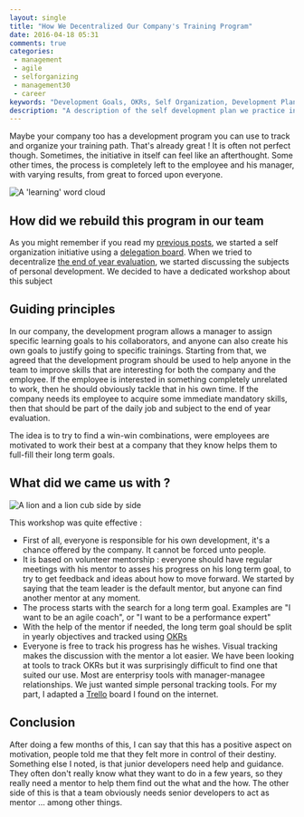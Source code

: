 ```yaml
---
layout: single
title: "How We Decentralized Our Company's Training Program"
date: 2016-04-18 05:31
comments: true
categories:
 - management
 - agile
 - selforganizing
 - management30
 - career
keywords: "Development Goals, OKRs, Self Organization, Development Plan, Mentoring, Self Development"
description: "A description of the self development plan we practice in our team"
---
```

Maybe your company too has a development program you can use to track and organize your training path. That's already great ! It is often not perfect though. Sometimes, the initiative in itself can feel like an afterthought. Some other times, the process is completely left to the employee and his manager, with varying results, from great to forced upon everyone.

![A 'learning' word cloud]({{site.url}}{{site.baseurl}}/imgs/2016-04-18-how-we-decentralized-our-companys-training-program/learning.jpg)

## How did we rebuild this program in our team

As you might remember if you read my [previous posts]({{site.baseurl}}/categories/#selforganizing/), we started a self organization initiative using a [delegation board](https://management30.com/product/workouts/delegation-employee-engagement/). When we tried to decentralize [the end of year evaluation](/how-to-deal-with-the-incentive-system-in-an-agile-team/), we started discussing the subjects of personal development. We decided to have a dedicated workshop about this subject

## Guiding principles

In our company, the development program allows a manager to assign specific learning goals to his collaborators, and anyone can also create his own goals to justify going to specific trainings. Starting from that, we agreed that the development program should be used to help anyone in the team to improve skills that are interesting for both the company and the employee. If the employee is interested in something completely unrelated to work, then he should obviously tackle that in his own time. If the company needs its employee to acquire some immediate mandatory skills, then that should be part of the daily job and subject to the end of year evaluation.

The idea is to try to find a win-win combinations, were employees are motivated to work their best at a company that they know helps them to full-fill their long term goals.

## What did we came us with ?

![A lion and a lion cub side by side]({{site.url}}{{site.baseurl}}/imgs/2016-04-18-how-we-decentralized-our-companys-training-program/mentor-mentee.jpg)

This workshop was quite effective :

* First of all, everyone is responsible for his own development, it's a chance offered by the company. It cannot be forced unto people.
* It is based on volunteer mentorship : everyone should have regular meetings with his mentor to asses his progress on his long term goal, to try to get feedback and ideas about how to move forward. We started by saying that the team leader is the default mentor, but anyone can find another mentor at any moment.
* The process starts with the search for a long term goal. Examples are "I want to be an agile coach", or "I want to be a performance expert"
* With the help of the mentor if needed, the long term goal should be split in yearly objectives and tracked using [OKRs](http://fr.slideshare.net/HenrikJanVanderPol/how-to-outperform-anyone-else-introduction-to-okr)
* Everyone is free to track his progress has he wishes. Visual tracking makes the discussion with the mentor a lot easier. We have been looking at tools to track OKRs but it was surprisingly difficult to find one that suited our use. Most are enterprisy tools with manager-managee relationships. We just wanted simple personal tracking tools. For my part, I adapted a [Trello](https://trello.com/b/MPM4rspd/okrs) board I found on the internet.

## Conclusion

After doing a few months of this, I can say that this has a positive aspect on motivation, people told me that they felt more in control of their destiny. Something else I noted, is that junior developers need help and guidance. They often don't really know what they want to do in a few years, so they really need a mentor to help them find out the what and the how. The other side of this is that a team obviously needs senior developers to act as mentor ... among other things.
